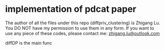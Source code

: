# implementation of pdcat paper

The author of all the files under this repo (diffpriv_clustering) is Zhigang Lu. You DO NOT have my permission to use them in any form. If you want to use any piece of these codes, please contact me: zhigang.lu@outlook.com

diffDP is the main func
